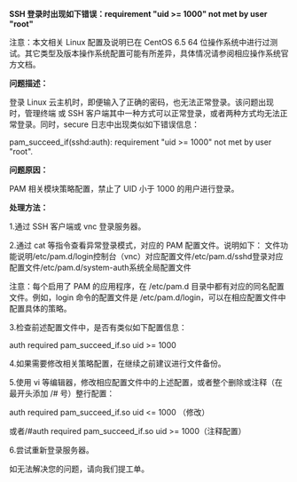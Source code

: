 **SSH 登录时出现如下错误：requirement "uid >= 1000" not met by user "root"**

注意：本文相关 Linux 配置及说明已在 CentOS 6.5 64 位操作系统中进行过测试。其它类型及版本操作系统配置可能有所差异，具体情况请参阅相应操作系统官方文档。

**问题描述：**

登录 Linux 云主机时，即便输入了正确的密码，也无法正常登录。该问题出现时，管理终端 或 SSH 客户端其中一种方式可以正常登录，或者两种方式均无法正常登录。同时，secure 日志中出现类似如下错误信息：

pam_succeed_if(sshd:auth): requirement "uid >= 1000" not met by user "root".

**问题原因：**

PAM 相关模块策略配置，禁止了 UID 小于 1000 的用户进行登录。

**处理方法：**

1.通过 SSH 客户端或 vnc 登录服务器。

2.通过 cat 等指令查看异常登录模式，对应的 PAM 配置文件。说明如下：
文件功能说明/etc/pam.d/login控制台（vnc）对应配置文件/etc/pam.d/sshd登录对应配置文件/etc/pam.d/system-auth系统全局配置文件

注意：每个启用了 PAM 的应用程序，在 /etc/pam.d 目录中都有对应的同名配置文件。例如，login 命令的配置文件是 /etc/pam.d/login，可以在相应配置文件中配置具体的策略。

3.检查前述配置文件中，是否有类似如下配置信息：

auth required pam_succeed_if.so uid >= 1000

4.如果需要修改相关策略配置，在继续之前建议进行文件备份。

5.使用 vi 等编辑器，修改相应配置文件中的上述配置，或者整个删除或注释（在最开头添加 /# 号）整行配置：

auth required pam_succeed_if.so uid <= 1000 （修改）

或者/#auth required pam_succeed_if.so uid >= 1000（注释配置）

6.尝试重新登录服务器。

如无法解决您的问题，请向我们提工单。